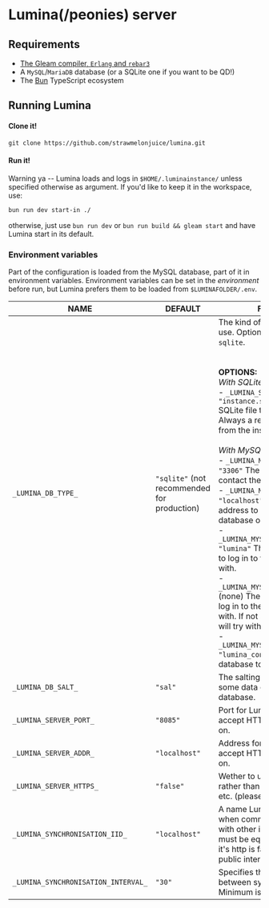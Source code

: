 # Lumina(/peonies) server

## Requirements
- [The Gleam compiler, `Erlang` and `rebar3`](https://gleam.run/getting-started/installing/)
- A `MySQL`/`MariaDB` database (or a SQLite one if you want to be QD!)
- The [Bun](https://bun.sh/) TypeScript ecosystem

## Running Lumina

#### Clone it!

```shell
git clone https://github.com/strawmelonjuice/lumina.git
```

#### Run it!

Warning ya -- Lumina loads and logs in `$HOME/.luminainstance/` unless specified otherwise as argument. If you'd like to keep it in the
workspace, use:

```bash
bun run dev start-in ./
```

otherwise, just use `bun run dev` or `bun run build && gleam start` and have Lumina start in its default.


### Environment variables

Part of the configuration is loaded from the MySQL database, part of it in environment variables.
Environment variables can be set in the _environment_ before run, but Lumina prefers them to be loaded from `$LUMINAFOLDER/.env`.

| NAME                                | DEFAULT                                     | FOR                                                          |
| ----------------------------------- | ------------------------------------------- | ------------------------------------------------------------ |
| `_LUMINA_DB_TYPE_`                  | `"sqlite"` (not recommended for production) | The kind of database to use. Options are `mysql` or `sqlite`.<br /><br /><br />**OPTIONS:**<br />_With SQLite:_<br />- `_LUMINA_SQLITE_FILE_`    `"instance.sqlite"`    SQLite file to connect to. Always a relative path from the instance folder.<br /><br />_With MySQL:_<br />- `_LUMINA_MYSQL_PORT_`  `"3306"`  The port to contact the database on. <br>- `_LUMINA_MYSQL_HOST_`    `"localhost"`    The address to contact the database on.<br>- `_LUMINA_MYSQL_USERNAME_`    `"lumina"`    The username to log in to the database with.<br>- `_LUMINA_MYSQL_PASSWORD_`    (none)    The password to log in to the database with. If not set, Lumina will try without.<br>- `_LUMINA_MYSQL_DATABASE_` `"lumina_config"` The database to use. <br> |
| `_LUMINA_DB_SALT_`                  | `"sal"`                                     | The salting to use for some data on the database.            |
| `_LUMINA_SERVER_PORT_`              | `"8085"`                                    | Port for Lumina to accept HTTP requests on.                  |
| `_LUMINA_SERVER_ADDR_`              | `"localhost"`                               | Address for Lumina to accept HTTP requests on.               |
| `_LUMINA_SERVER_HTTPS_`             | `"false"`                                   | Wether to use 'https' rather than 'http' in links, etc. (please do!) |
| `_LUMINA_SYNCHRONISATION_IID_`      | `"localhost"`                               | A name Lumina uses when communicating with other instances, must be equal to where it's http is facing the public internet |
| `_LUMINA_SYNCHRONISATION_INTERVAL_` | `"30"`                                      | Specifies the interval between syncs. Minimum is 30.         |
